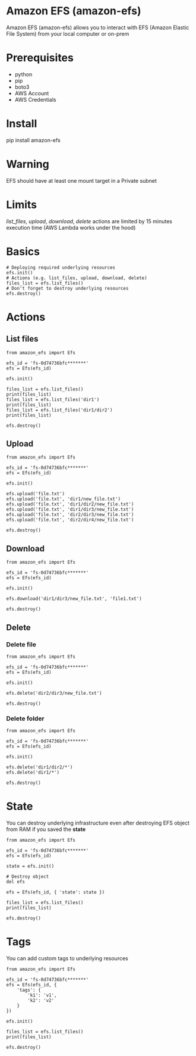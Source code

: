 # Amazon EFS (amazon-efs)

Amazon EFS (amazon-efs) allows you to interact with EFS (Amazon Elastic File System) from your local computer or on-prem

# Prerequisites
* python
* pip
* boto3  
* AWS Account
* AWS Credentials

# Install
pip install amazon-efs

# Warning
EFS should have at least one mount target in a Private subnet

# Limits
*list_files*, *upload*, *download*, *delete* actions are limited by 15 minutes execution time (AWS Lambda works under the hood)

# Basics

```
# Deploying required underlying resources
efs.init()
# Actions (e.g. list_files, upload, download, delete)
files_list = efs.list_files()
# Don't forget to destroy underlying resources
efs.destroy()

```



# Actions

## List files

```
from amazon_efs import Efs

efs_id = 'fs-0d74736bfc*******'
efs = Efs(efs_id)

efs.init()

files_list = efs.list_files()
print(files_list)
files_list = efs.list_files('dir1')
print(files_list)
files_list = efs.list_files('dir1/dir2')
print(files_list)

efs.destroy()
```

## Upload
```
from amazon_efs import Efs

efs_id = 'fs-0d74736bfc*******'
efs = Efs(efs_id)

efs.init()

efs.upload('file.txt')
efs.upload('file.txt', 'dir1/new_file.txt')
efs.upload('file.txt', 'dir1/dir2/new_file.txt')
efs.upload('file.txt', 'dir1/dir3/new_file.txt')
efs.upload('file.txt', 'dir2/dir3/new_file.txt')
efs.upload('file.txt', 'dir2/dir4/new_file.txt')

efs.destroy()
```

## Download
```
from amazon_efs import Efs

efs_id = 'fs-0d74736bfc*******'
efs = Efs(efs_id)

efs.init()

efs.download('dir1/dir3/new_file.txt', 'file1.txt')

efs.destroy()
```

## Delete

### Delete file

```
from amazon_efs import Efs

efs_id = 'fs-0d74736bfc*******'
efs = Efs(efs_id)

efs.init()

efs.delete('dir2/dir3/new_file.txt')

efs.destroy()
```

### Delete folder

```
from amazon_efs import Efs

efs_id = 'fs-0d74736bfc*******'
efs = Efs(efs_id)

efs.init()

efs.delete('dir1/dir2/*')
efs.delete('dir1/*')

efs.destroy()
```

# State

You can destroy underlying infrastructure even after destroying EFS object from RAM if you saved the **state**

```
from amazon_efs import Efs

efs_id = 'fs-0d74736bfc*******'
efs = Efs(efs_id)

state = efs.init()

# Destroy object
del efs

efs = Efs(efs_id, { 'state': state })

files_list = efs.list_files()
print(files_list)

efs.destroy()
```

# Tags

You can add custom tags to underlying resources

```
from amazon_efs import Efs

efs_id = 'fs-0d74736bfc*******'
efs = Efs(efs_id, {
    'tags': {
        'k1': 'v1',
        'k2': 'v2'
    }
})

efs.init()

files_list = efs.list_files()
print(files_list)

efs.destroy()
```
